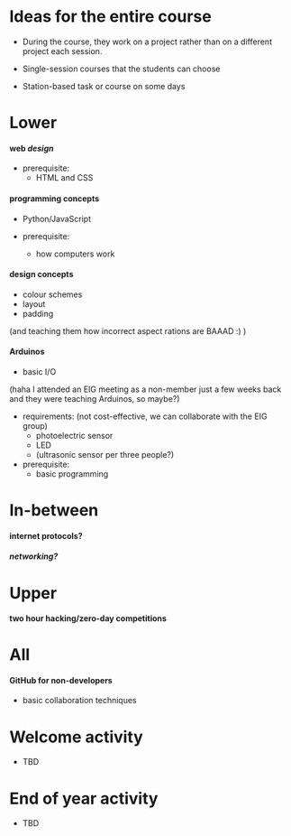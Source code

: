 
# Ideas for the entire course

* During the course, they work on a project rather than on a different project each session. 

* Single-session courses that the students can choose
* Station-based task or course on some days

# Lower

#### web *design*

* prerequisite:
	* HTML and CSS

#### programming concepts

* Python/JavaScript

* prerequisite:
	* how computers work

#### design concepts 

* colour schemes
* layout
* padding

(and teaching them how incorrect aspect rations are BAAAD :) )

#### Arduinos

* basic I/O

(haha I attended an EIG meeting as a non-member just a few weeks back and they were teaching Arduinos, so maybe?)

* requirements: (not cost-effective, we can collaborate with the EIG group)
	* photoelectric sensor
	* LED
	* (ultrasonic sensor per three people?)
* prerequisite: 
	* basic programming

# In-between

#### internet protocols? 

#### *networking?*

# Upper

#### two hour hacking/zero-day competitions

# All

#### GitHub for non-developers

* basic collaboration techniques 

# Welcome activity

* TBD

# End of year activity

* TBD